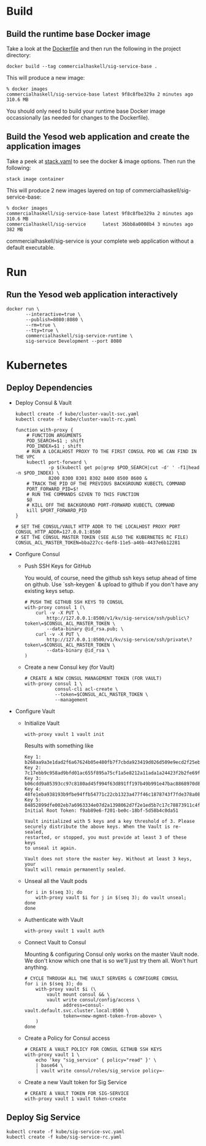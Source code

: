 # Build

## Build the runtime base Docker image

Take a look at the [Dockerfile](Dockerfile) and then run the following in the
project directory:

    docker build --tag commercialhaskell/sig-service-base .

This will produce a new image:

    % docker images
    commercialhaskell/sig-service-base latest 9f8c8fbe329a 2 minutes ago 310.6 MB

You should only need to build your runtime base Docker image
occassionally (as needed for changes to the Dockerfile).

## Build the Yesod web application and create the application images

Take a peek at [stack.yaml](stack.yaml) to see the docker & image options.  Then
run the following:

    stack image container

This will produce 2 new images layered on top of
commercialhaskell/sig-service-base:

    % docker images
    commercialhaskell/sig-service-base latest 9f8c8fbe329a 2 minutes ago 310.6 MB
    commercialhaskell/sig-service      latest 36bb8a0008b4 3 minutes ago 382 MB

commercialhaskell/sig-service is your complete web application
without a default executable.

# Run

## Run the Yesod web application interactively

    docker run \
           --interactive=true \
           --publish=8080:8080 \
           --rm=true \
           --tty=true \
           commercialhaskell/sig-service-runtime \
           sig-service Development --port 8080

# Kubernetes

## Deploy Dependencies

-   Deploy Consul & Vault
    
        kubectl create -f kube/cluster-vault-svc.yaml
        kubectl create -f kube/cluster-vault-rc.yaml
    
        function with-proxy {
            # FUNCTION ARGUMENTS
            POD_SEARCH=$1 ; shift
            POD_INDEX=$1 ; shift
            # RUN A LOCALHOST PROXY TO THE FIRST CONSUL POD WE CAN FIND IN THE VPC
            kubectl port-forward \
                    -p $(kubectl get po|grep $POD_SEARCH|cut -d' ' -f1|head -n $POD_INDEX) \
                    8200 8300 8301 8302 8400 8500 8600 &
            # TRACK THE PID OF THE PREVIOUS BACKGROUND KUBECTL COMMAND
            PORT_FORWARD_PID=$!
            # RUN THE COMMANDS GIVEN TO THIS FUNCTION
            $@
            # KILL OFF THE BACKGROUND PORT-FORWARD KUBECTL COMMAND
            kill $PORT_FORWARD_PID
        }
    
        # SET THE CONSUL/VAULT HTTP ADDR TO THE LOCALHOST PROXY PORT
        CONSUL_HTTP_ADDR=127.0.0.1:8500
        # SET THE CONSUL MASTER TOKEN (SEE ALSO THE KUBERNETES RC FILE)
        CONSUL_ACL_MASTER_TOKEN=bba227cc-6ef8-11e5-a46b-4437e6b12281

-   Configure Consul
    -   Push SSH Keys for GitHub
        
        You would, of course, need the github ssh keys setup ahead of
        time on github. Use \`ssh-keygen\` & upload to github if you
        don't have any existing keys setup.
        
            # PUSH THE GITHUB SSH KEYS TO CONSUL
            with-proxy consul 1 (\
                curl -v -X PUT \
                    http://127.0.0.1:8500/v1/kv/sig-service/ssh/public\?token\=$CONSUL_ACL_MASTER_TOKEN \
                    --data-binary @id_rsa.pub; \
                curl -v -X PUT \
                    http://127.0.0.1:8500/v1/kv/sig-service/ssh/private\?token\=$CONSUL_ACL_MASTER_TOKEN \
                    --data-binary @id_rsa \
            )
    
    -   Create a new Consul key (for Vault)
        
            # CREATE A NEW CONSUL MANAGEMENT TOKEN (FOR VAULT)
            with-proxy consul 1 \
                       consul-cli acl-create \
                       --token=$CONSUL_ACL_MASTER_TOKEN \
                       --management

-   Configure Vault
    -   Initialize Vault
        
            with-proxy vault 1 vault init
        
        Results with something like 
        
            Key 1: b268aa9a3e1dad2f6a67624b05e480fb7f7cbda923419d026d509e9ecd2f25eb01
            Key 2: 7c17ebb9c958ad9bfd01ac655f895a75cf1a5e8212a11ada1a24423f2b2fe69f02
            Key 3: b06cdd9a85393cc97c8180ad45f994f63d891ff197b49b991e47bac8868970d803
            Key 4: 48fe1eba938193b9fbe94ffb54771c22cb1323a477f46c1878743f7fde378a0804
            Key 5: 84852899dfe002eb7a6963334e07d2a1398062d7f2e1ed5b7c17c78873911c4f05
            Initial Root Token: f9ab89e6-f201-be0c-18bf-5d58b4c0da51
            
            Vault initialized with 5 keys and a key threshold of 3. Please
            securely distribute the above keys. When the Vault is re-sealed,
            restarted, or stopped, you must provide at least 3 of these keys
            to unseal it again.
            
            Vault does not store the master key. Without at least 3 keys, your
            Vault will remain permanently sealed.
    
    -   Unseal all the Vault pods
        
            for i in $(seq 3); do
                with-proxy vault $i for j in $(seq 3); do vault unseal; done
            done
    
    -   Authenticate with Vault
        
            with-proxy vault 1 vault auth
    
    -   Connect Vault to Consul
        
        Mounting & configuring Consul only works on the master Vault
        node.  We don't know which one that is so we'll just try them
        all. Won't hurt anything.
        
            # CYCLE THROUGH ALL THE VAULT SERVERS & CONFIGURE CONSUL
            for i in $(seq 3); do
                with-proxy vault $i (\
                    vault mount consul && \
                    vault write consul/config/access \
                          address=consul-vault.default.svc.cluster.local:8500 \
                          token=<new-mgmnt-token-from-above> \
                )
            done
    
    -   Create a Policy for Consul access
        
            # CREATE A VAULT POLICY FOR CONSUL GITHUB SSH KEYS
            with-proxy vault 1 \
                echo 'key "sig_service" { policy="read" }' \
                | base64 \
                | vault write consul/roles/sig_service policy=-
    
    -   Create a new Vault token for Sig Service 
        
            # CREATE A VAULT TOKEN FOR SIG-SERVICE
            with-proxy vault 1 vault token-create

## Deploy Sig Service

    kubectl create -f kube/sig-service-svc.yaml
    kubectl create -f kube/sig-service-rc.yaml
